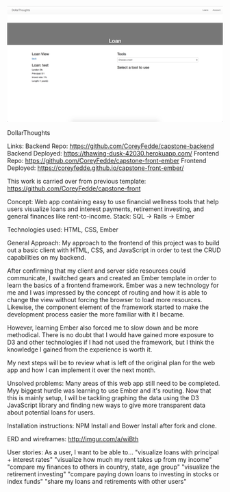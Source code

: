 ![A photo of the DollarThoughts site](/screen-shot.png?raw=true "DollarThoughts")

DollarThoughts

Links:
Backend Repo: https://github.com/CoreyFedde/capstone-backend
Backend Deployed: https://thawing-dusk-42030.herokuapp.com/
Frontend Repo: https://github.com/CoreyFedde/capstone-front-ember
Frontend Deployed: https://coreyfedde.github.io/capstone-front-ember/

This work is carried over from previous template: https://github.com/CoreyFedde/capstone-front

Concept: Web app containing easy to use financial wellness tools that help users visualize loans and interest payments, retirement investing, and general finances like rent-to-income.
Stack: SQL -> Rails -> Ember

Technologies used:
HTML, CSS, Ember

General Approach:
My approach to the frontend of this project was to build out a basic client with
HTML, CSS, and JavaScript in order to test the CRUD capabilities on my backend.

After confirming that my client and server side resources could communicate, I
switched gears and created an Ember template in order to learn the basics of a
frontend framework. Ember was a new technology for me and I was impressed by the
concept of routing and how it is able to change the view without forcing the
browser to load more resources. Likewise, the component element of the framework
started to make the development process easier the more familiar with it I
became.

However, learning Ember also forced me to slow down and be more methodical.
There is no doubt that I would have gained more exposure to D3 and other
technologies if I had not used the framework, but I think the knowledge I gained
from the experience is worth it.

My next steps will be to review what is left of the original plan for the web
app and how I can implement it over the next month.

Unsolved problems:
Many areas of this web app still need to be completed. Myy biggest hurdle was
learning to use Ember and it's routing. Now that this is mainly setup, I will
be tackling graphing the data using the D3 JavaScript library and finding new
ways to give more transparent data about potential loans for users.

Installation instructions:
NPM Install and Bower Install after fork and clone.

ERD and wireframes: http://imgur.com/a/wiBth

User stories:
As a user, I want to be able to...
"visualize loans with principal + interest rates"
"visualize how much my rent takes up from my income"
"compare my finances to others in country, state, age group"
"visualize the retirement investing"
"compare paying down loans to investing in stocks or index funds"
"share my loans and retirements with other users"

